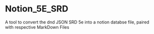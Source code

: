 # Notion_5E_SRD
 A tool to convert the dnd JSON SRD 5e into a notion databse file, paired with respective MarkDown Files
